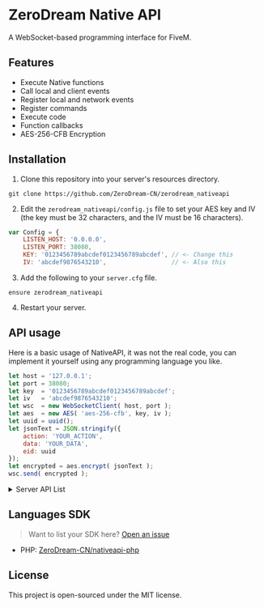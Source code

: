 # ZeroDream Native API
A WebSocket-based programming interface for FiveM.

## Features
* Execute Native functions
* Call local and client events
* Register local and network events
* Register commands
* Execute code
* Function callbacks
* AES-256-CFB Encryption

## Installation
1. Clone this repository into your server's resources directory.
```
git clone https://github.com/ZeroDream-CN/zerodream_nativeapi
```
2. Edit the `zerodream_nativeapi/config.js` file to set your AES key and IV (the key must be 32 characters, and the IV must be 16 characters).
```js
var Config = {
    LISTEN_HOST: '0.0.0.0',
    LISTEN_PORT: 38080,
    KEY: '0123456789abcdef0123456789abcdef', // <- Change this
    IV: 'abcdef9876543210',                  // <- Also this
```
3. Add the following to your `server.cfg` file.
```
ensure zerodream_nativeapi
```
4. Restart your server.

## API usage
Here is a basic usage of NativeAPI, it was not the real code, you can implement it yourself using any programming language you like.
```js
let host = '127.0.0.1';
let port = 38080;
let key  = '0123456789abcdef0123456789abcdef';
let iv   = 'abcdef9876543210';
let wsc  = new WebSocketClient( host, port );
let aes  = new AES( 'aes-256-cfb', key, iv );
let uuid = uuid();
let jsonText = JSON.stringify({
    action: 'YOUR_ACTION',
    data: 'YOUR_DATA',
    eid: uuid
});
let encrypted = aes.encrypt( jsonText );
wsc.send( encrypted );
```

<details>
  <summary>Server API List</summary>

### Auth
Authenticate the client
| action | data |
| ---- | ---- |
| auth | (Map) { auth: 'any text' } |

### Execute Native
Execute a server side native with arguments
| action | data |
| ---- | ---- |
| executeNative | (Map) { name: 'NativeName', args: [ arg1, arg2, ... ] } |

### Trigger Event
Trigger a server side event with arguments
| action | data |
| ---- | ---- |
| triggerEvent | (Map) { name: 'EventName', args: [ arg1, arg2, ... ] } |

### Trigger Client Event
Trigger a client side event with arguments
| action | data |
| ---- | ---- |
| triggerClientEvent | (Map) { name: 'ClientEventName', args: [ arg1, arg2, ... ] } |

### Register Event
Register a server internal event
| action | data |
| ---- | ---- |
| registerEvent | (Map) { name: 'EventName' } |

### Register Server Event
Register a network event
| action | data |
| ---- | ---- |
| registerServerEvent | (Map) { name: 'ServerEventName' } |

### Register Command
Register a server side command
| action | data |
| ---- | ---- |
| registerCommand | (Map) { name: 'CommandName', restricted: true/false } |

### Eval
Evaluate JavaScript code on the server
| action | data |
| ---- | ---- |
| eval | (Map) { code: 'JavaScriptCode' } |

### Call Function
Call a registered server side function with arguments
| action | data |
| ---- | ---- |
| callFunction | (Map) { id: 'FunctionId', args: [ arg1, arg2, ... ] } |

</details>

## Languages SDK

> Want to list your SDK here? [Open an issue](https://github.com/ZeroDream-CN/zerodream_nativeapi/issues)

* PHP: [ZeroDream-CN/nativeapi-php](https://github.com/ZeroDream-CN/nativeapi-php)

## License
This project is open-sourced under the MIT license.
